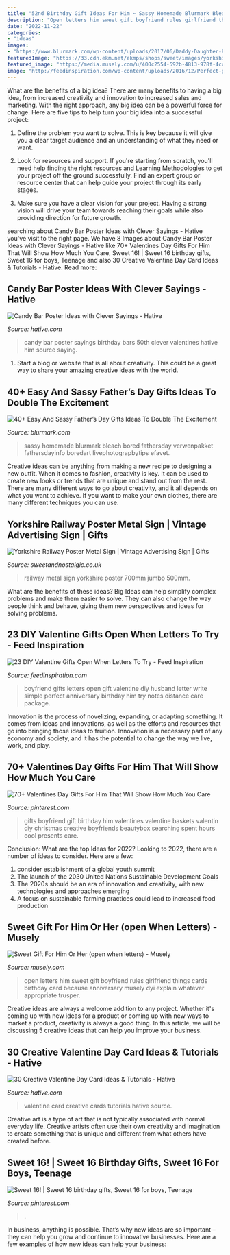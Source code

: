 ```yaml
---
title: "52nd Birthday Gift Ideas For Him ~ Sassy Homemade Blurmark Bleach Bored Fathersday Verwenpakket Fathersdayinfo Boredart Livephotograpbytips Efavet"
description: "Open letters him sweet gift boyfriend rules girlfriend things cards birthday card because anniversary musely dyi explain whatever appropriate trusper"
date: "2022-11-22"
categories:
- "ideas"
images:
- "https://www.blurmark.com/wp-content/uploads/2017/06/Daddy-Daughter-Photo-Frame.jpg"
featuredImage: "https://33.cdn.ekm.net/ekmps/shops/sweet/images/yorkshire-railway-poster-metal-wall-sign-4-sizes--sign-size-jumbo-500mm-x-700mm-12978-p.jpg?v=922021-091705"
featured_image: "https://media.musely.com/u/400c2554-592b-4813-978f-4cc063ac3899.jpg"
image: "http://feedinspiration.com/wp-content/uploads/2016/12/Perfect-gift-for-boyfriend.jpg"
---
```



What are the benefits of a big idea?
There are many benefits to having a big idea, from increased creativity and innovation to increased sales and marketing. With the right approach, any big idea can be a powerful force for change. Here are five tips to help turn your big idea into a successful project:
1. Define the problem you want to solve. This is key because it will give you a clear target audience and an understanding of what they need or want.

2. Look for resources and support. If you're starting from scratch, you'll need help finding the right resources and Learning Methodologies to get your project off the ground successfully. Find an expert group or resource center that can help guide your project through its early stages.

3. Make sure you have a clear vision for your project. Having a strong vision will drive your team towards reaching their goals while also providing direction for future growth.

	

		
searching about Candy Bar Poster Ideas with Clever Sayings - Hative you've visit to the right page. We have 8 Images about Candy Bar Poster Ideas with Clever Sayings - Hative like 70+ Valentines Day Gifts For Him That Will Show How Much You Care, Sweet 16! | Sweet 16 birthday gifts, Sweet 16 for boys, Teenage and also 30 Creative Valentine Day Card Ideas &amp; Tutorials - Hative. Read more:
		
    
## Candy Bar Poster Ideas With Clever Sayings - Hative

<img loading=lazy src="https://hative.com/wp-content/uploads/2015/01/candy-bar-sayings/8-candy-bar-saying-ideas.jpg" onerror="this.onerror=null;this.src='https://tse4.mm.bing.net/th?id=OIP.ZCQ7LAyHzLc_TkZApETBdwHaJ4&amp;pid=15.1';" alt="Candy Bar Poster Ideas with Clever Sayings - Hative">

_Source: hative.com_

>candy bar poster sayings birthday bars 50th clever valentines hative him source saying. 

	

1. Start a blog or website that is all about creativity. This could be a great way to share your amazing creative ideas with the world.

    
## 40+ Easy And Sassy Father’s Day Gifts Ideas To Double The Excitement

<img loading=lazy src="https://www.blurmark.com/wp-content/uploads/2017/06/Daddy-Daughter-Photo-Frame.jpg" onerror="this.onerror=null;this.src='https://tse2.mm.bing.net/th?id=OIP.wayntZwxHz-c5keWKO1xygHaJ4&amp;pid=15.1';" alt="40+ Easy And Sassy Father’s Day Gifts Ideas To Double The Excitement">

_Source: blurmark.com_

>sassy homemade blurmark bleach bored fathersday verwenpakket fathersdayinfo boredart livephotograpbytips efavet. 

	

Creative ideas can be anything from making a new recipe to designing a new outfit. When it comes to fashion, creativity is key. It can be used to create new looks or trends that are unique and stand out from the rest. There are many different ways to go about creativity, and it all depends on what you want to achieve. If you want to make your own clothes, there are many different techniques you can use.

    
## Yorkshire Railway Poster Metal Sign | Vintage Advertising Sign | Gifts

<img loading=lazy src="https://33.cdn.ekm.net/ekmps/shops/sweet/images/yorkshire-railway-poster-metal-wall-sign-4-sizes--sign-size-jumbo-500mm-x-700mm-12978-p.jpg?v=922021-091705" onerror="this.onerror=null;this.src='https://tse4.mm.bing.net/th?id=OIP.Fvxnxv_dS32k2EfeW8yongHaJ4&amp;pid=15.1';" alt="Yorkshire Railway Poster Metal Sign | Vintage Advertising Sign | Gifts">

_Source: sweetandnostalgic.co.uk_

>railway metal sign yorkshire poster 700mm jumbo 500mm. 

	

What are the benefits of these ideas?
Big Ideas can help simplify complex problems and make them easier to solve. They can also change the way people think and behave, giving them new perspectives and ideas for solving problems.

    
## 23 DIY Valentine Gifts Open When Letters To Try - Feed Inspiration

<img loading=lazy src="http://feedinspiration.com/wp-content/uploads/2016/12/Perfect-gift-for-boyfriend.jpg" onerror="this.onerror=null;this.src='https://tse1.mm.bing.net/th?id=OIP.J9BJ5Ro-QDwv9-xSf6OkIQHaJ6&amp;pid=15.1';" alt="23 DIY Valentine Gifts Open When Letters To Try - Feed Inspiration">

_Source: feedinspiration.com_

>boyfriend gifts letters open gift valentine diy husband letter write simple perfect anniversary birthday him try notes distance care package. 

	

Innovation is the process of novelizing, expanding, or adapting something. It comes from ideas and innovations, as well as the efforts and resources that go into bringing those ideas to fruition. Innovation is a necessary part of any economy and society, and it has the potential to change the way we live, work, and play.

    
## 70+ Valentines Day Gifts For Him That Will Show How Much You Care

<img loading=lazy src="https://i.pinimg.com/736x/31/16/4d/31164dfd769711532e2b5c18abb5a8cc.jpg" onerror="this.onerror=null;this.src='https://tse1.mm.bing.net/th?id=OIP.fbGaYTC9cujynk4GK87bIwHaLG&amp;pid=15.1';" alt="70+ Valentines Day Gifts For Him That Will Show How Much You Care">

_Source: pinterest.com_

>gifts boyfriend gift birthday him valentines valentine baskets valentin diy christmas creative boyfriends beautybox searching spent hours cool presents care. 

	

Conclusion: What are the top Ideas for 2022?
Looking to 2022, there are a number of ideas to consider. Here are a few: 
1. consider establishment of a global youth summit 
2. The launch of the 2030 United Nations Sustainable Development Goals 
3. The 2020s should be an era of innovation and creativity, with new technologies and approaches emerging 
4. A focus on sustainable farming practices could lead to increased food production 

    
## Sweet Gift For Him Or Her (open When Letters) - Musely

<img loading=lazy src="https://media.musely.com/u/400c2554-592b-4813-978f-4cc063ac3899.jpg" onerror="this.onerror=null;this.src='https://tse1.mm.bing.net/th?id=OIP.7Sek19385pSqWODD_oNOrwHaJ4&amp;pid=15.1';" alt="Sweet Gift For Him Or Her (open when letters) - Musely">

_Source: musely.com_

>open letters him sweet gift boyfriend rules girlfriend things cards birthday card because anniversary musely dyi explain whatever appropriate trusper. 

	

Creative ideas are always a welcome addition to any project. Whether it's coming up with new ideas for a product or coming up with new ways to market a product, creativity is always a good thing. In this article, we will be discussing 5 creative ideas that can help you improve your business.

    
## 30 Creative Valentine Day Card Ideas &amp; Tutorials - Hative

<img loading=lazy src="https://hative.com/wp-content/uploads/2014/10/valentine-card-ideas/21-valentine-card-ideas.jpg" onerror="this.onerror=null;this.src='https://tse3.mm.bing.net/th?id=OIP.Kh-ebkgmYmMm6U7CKtKsqgHaFX&amp;pid=15.1';" alt="30 Creative Valentine Day Card Ideas &amp; Tutorials - Hative">

_Source: hative.com_

>valentine card creative cards tutorials hative source. 

	

Creative art is a type of art that is not typically associated with normal everyday life. Creative artists often use their own creativity and imagination to create something that is unique and different from what others have created before.

    
## Sweet 16! | Sweet 16 Birthday Gifts, Sweet 16 For Boys, Teenage

<img loading=lazy src="https://i.pinimg.com/736x/fd/4b/78/fd4b783c1926a6b938b91eaba9e60c7e.jpg" onerror="this.onerror=null;this.src='https://tse2.mm.bing.net/th?id=OIP.y3iuFIzaoyOmBN3e7MLIWwHaNL&amp;pid=15.1';" alt="Sweet 16! | Sweet 16 birthday gifts, Sweet 16 for boys, Teenage">

_Source: pinterest.com_

>. 

	

In business, anything is possible. That’s why new ideas are so important – they can help you grow and continue to innovative businesses. Here are a few examples of how new ideas can help your business: 

